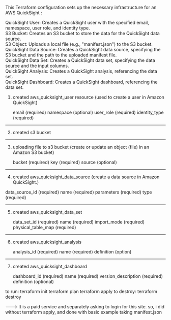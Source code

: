 
This Terraform configuration sets up the necessary infrastructure for an AWS QuickSight :

QuickSight User: Creates a QuickSight user with the specified email, namespace, user role, and identity type.         
S3 Bucket: Creates an S3 bucket to store the data for the QuickSight data source.                                     
S3 Object: Uploads a local file (e.g., "manifest.json") to the S3 bucket.                                             
QuickSight Data Source: Creates a QuickSight data source, specifying the S3 bucket and the path to the uploaded manifest file.                                                                                                        
QuickSight Data Set: Creates a QuickSight data set, specifying the data source and the input columns.                 
QuickSight Analysis: Creates a QuickSight analysis, referencing the data set.                                         
QuickSight Dashboard: Creates a QuickSight dashboard, referencing the data set.


1. created aws_quicksight_user resource (used to create a user in Amazon QuickSight)  
   
     email (required)
     namespace (optional)
     user_role (required)
     identity_type (required)

---------------------

2.  created s3 bucket
    
-------------

3.  uploading file to s3 bucket (create or update an object (file) in an Amazon S3 bucket)

     bucket (required)
     key (required)
     source (optional)

---------

4.  created aws_quicksight_data_source  (create a data source in Amazon QuickSight.)
 
   data_source_id (required)
   name (required)
   parameters (required)
   type (required)

--------------

5.  created aws_quicksight_data_set

    data_set_id (required)
    name (required)
    import_mode (required)
    physical_table_map (required)

---------------

6. created aws_quicksight_analysis

    analysis_id (required)
    name (required)
    definition (option)

-----------------

7. created aws_quicksight_dashboard

     dashboard_id (required)
     name (required)
     version_description (required)
     definition (optional)



to run:
            terraform init
            terraform plan
            terraform apply
to destroy: 
            terraform destroy

---> It is a paid service and separately asking to login for this site. so, i did without terraform apply, and done with basic example taking manifest.json
